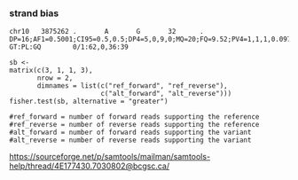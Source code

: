### strand bias

```
chr10   3875262 .       A       G       32      .       DP=16;AF1=0.5001;CI95=0.5,0.5;DP4=5,0,9,0;MQ=20;FQ=9.52;PV4=1,1,1,0.097 GT:PL:GQ        0/1:62,0,36:39
```

```
sb <-
matrix(c(3, 1, 1, 3),
       nrow = 2,
       dimnames = list(c("ref_forward", "ref_reverse"),
                       c("alt_forward", "alt_reverse")))
fisher.test(sb, alternative = "greater")

#ref_forward = number of forward reads supporting the reference
#ref_reverse = number of reverse reads supporting the reference
#alt_forward = number of forward reads supporting the variant
#alt_reverse = number of reverse reads supporting the variant
```
https://sourceforge.net/p/samtools/mailman/samtools-help/thread/4E177430.7030802@bcgsc.ca/